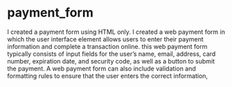# payment_form
I created a payment form using HTML only.
I created a web payment form in which the user interface element allows users to enter their payment information and complete a transaction online. this web payment form typically consists of input fields for the user’s name, email, address, card number, expiration date, and security code, as well as a button to submit the payment. A web payment form can also include validation and formatting rules to ensure that the user enters the correct information, 

